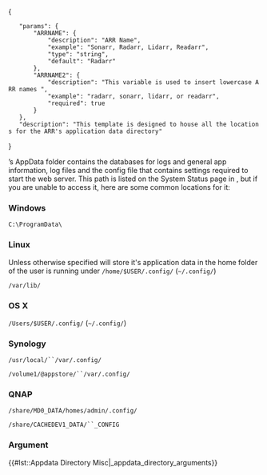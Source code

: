 <noinclude> <templatedata> {

`   "params": {`  
`       "ARRNAME": {`  
`           "description": "ARR Name",`  
`           "example": "Sonarr, Radarr, Lidarr, Readarr",`  
`           "type": "string",`  
`           "default": "Radarr"`  
`       },`  
`       "ARRNAME2": {`  
`           "description": "This variable is used to insert lowercase ARR names ",`  
`           "example": "radarr, sonarr, lidarr, or readarr",`  
`           "required": true`  
`       }`  
`   },`  
`   "description": "This template is designed to house all the locations for the ARR's application data directory"`

} </templatedata> </noinclude>

’s AppData folder contains the databases for logs and general app information, log files and the config file that contains settings required to start the web server. This path is listed on the System Status page in , but if you are unable to access it, here are some common locations for it:

### Windows

`C:\ProgramData\`

### Linux

Unless otherwise specified  will store it's application data in the home folder of the user  is running under `/home/$USER/.config/` (`~/.config/`)

`/var/lib/`

### OS X

`/Users/$USER/.config/` (`~/.config/`)

### Synology

`/usr/local/``/var/.config/`

`/volume1/@appstore/``/var/.config/`

### QNAP

`/share/MD0_DATA/homes/admin/.config/`

`/share/CACHEDEV1_DATA/``_CONFIG`

### Argument

{{\#lst::Appdata Directory Misc|\_appdata\_directory\_arguments}}
